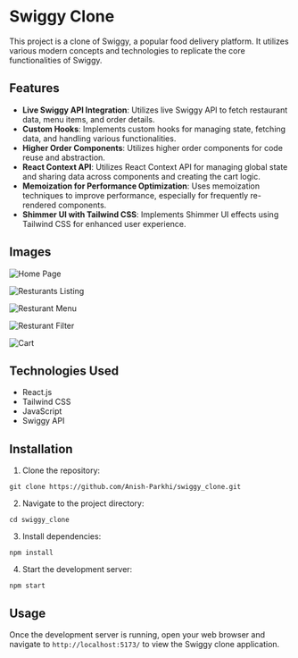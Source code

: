 # Swiggy Clone

This project is a clone of Swiggy, a popular food delivery platform. It utilizes various modern concepts and technologies to replicate the core functionalities of Swiggy.

## Features

- **Live Swiggy API Integration**: Utilizes live Swiggy API to fetch restaurant data, menu items, and order details.
- **Custom Hooks**: Implements custom hooks for managing state, fetching data, and handling various functionalities.
- **Higher Order Components**: Utilizes higher order components for code reuse and abstraction.
- **React Context API**: Utilizes React Context API for managing global state and sharing data across components and creating the cart logic.
- **Memoization for Performance Optimization**: Uses memoization techniques to improve performance, especially for frequently re-rendered components.
- **Shimmer UI with Tailwind CSS**: Implements Shimmer UI effects using Tailwind CSS for enhanced user experience.

## Images

![Home Page](https://github.com/Anish-Parkhi/swiggy_clone/assets/93964690/e3da1de6-bc2f-4780-bf77-5e5ed90bf234)

![Resturants Listing](https://github.com/Anish-Parkhi/swiggy_clone/assets/93964690/98787cf6-0bb8-4282-bcb2-8b5b98c664ad)

![Resturant Menu](https://github.com/Anish-Parkhi/swiggy_clone/assets/93964690/1aa0a4d8-fa17-44a2-9c53-11dd75870493)

![Resturant Filter](https://github.com/Anish-Parkhi/swiggy_clone/assets/93964690/465b9364-eaf6-4f77-ba0d-04d12440ade8)

![Cart](https://github.com/Anish-Parkhi/swiggy_clone/assets/93964690/452cacb1-bd95-489d-a325-9d1718915f23)


## Technologies Used

- React.js
- Tailwind CSS
- JavaScript
- Swiggy API

## Installation

1. Clone the repository:

```
git clone https://github.com/Anish-Parkhi/swiggy_clone.git
```

2. Navigate to the project directory:

```
cd swiggy_clone
```

3. Install dependencies:

```
npm install
```


4. Start the development server:

```
npm start
```

## Usage

Once the development server is running, open your web browser and navigate to `http://localhost:5173/` to view the Swiggy clone application.

